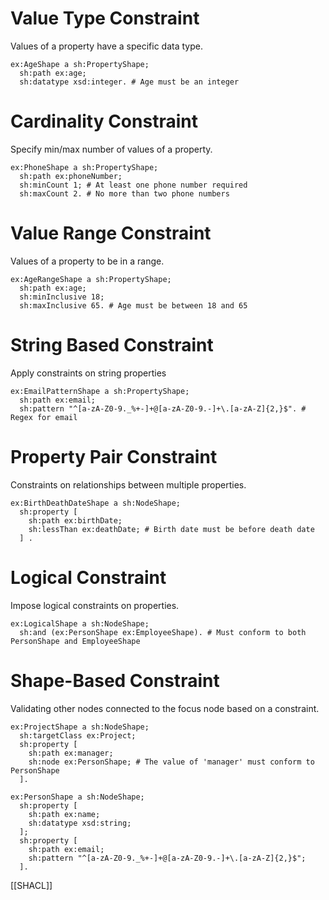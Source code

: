 # Value Type Constraint
Values of a property have a specific data type.
```turtle
ex:AgeShape a sh:PropertyShape;
  sh:path ex:age;
  sh:datatype xsd:integer. # Age must be an integer
```

# Cardinality Constraint
Specify min/max number of values of a property.
```turtle
ex:PhoneShape a sh:PropertyShape;
  sh:path ex:phoneNumber;
  sh:minCount 1; # At least one phone number required
  sh:maxCount 2. # No more than two phone numbers
```
# Value Range Constraint
Values of a property to be in a range.
```turtle
ex:AgeRangeShape a sh:PropertyShape;
  sh:path ex:age;
  sh:minInclusive 18;
  sh:maxInclusive 65. # Age must be between 18 and 65
```
# String Based Constraint
Apply constraints on string properties
```turtle
ex:EmailPatternShape a sh:PropertyShape;
  sh:path ex:email;
  sh:pattern "^[a-zA-Z0-9._%+-]+@[a-zA-Z0-9.-]+\.[a-zA-Z]{2,}$". # Regex for email
```
# Property Pair Constraint
Constraints on relationships between multiple properties.
```turtle
ex:BirthDeathDateShape a sh:NodeShape;
  sh:property [
    sh:path ex:birthDate;
    sh:lessThan ex:deathDate; # Birth date must be before death date
  ] .
```
# Logical Constraint
Impose logical constraints on properties.
```turtle
ex:LogicalShape a sh:NodeShape;
  sh:and (ex:PersonShape ex:EmployeeShape). # Must conform to both PersonShape and EmployeeShape
```
# Shape-Based Constraint
Validating other nodes connected to the focus node based on a constraint.
```turtle
ex:ProjectShape a sh:NodeShape;
  sh:targetClass ex:Project;
  sh:property [
    sh:path ex:manager;
    sh:node ex:PersonShape; # The value of 'manager' must conform to PersonShape
  ].

ex:PersonShape a sh:NodeShape;
  sh:property [
    sh:path ex:name;
    sh:datatype xsd:string;
  ];
  sh:property [
    sh:path ex:email;
    sh:pattern "^[a-zA-Z0-9._%+-]+@[a-zA-Z0-9.-]+\.[a-zA-Z]{2,}$";
  ].
```



[[SHACL]]